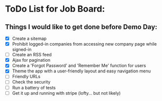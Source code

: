 # ToDo List for Job Board:

## Things I would like to get done before Demo Day:
- [x] Create a sitemap
- [x] Prohibit logged-in companies from accessing new company page while signed-in
- [ ] Create an RSS feed
- [x] Ajax for pagination
- [x] Create a 'Forgot Password' and 'Remember Me' function for users
- [x] Theme the app with a user-friendly layout and easy navigation menu
- [ ] Friendly URLs
- [ ] Check the security
- [ ] Run a battery of tests
- [ ] Get it up and running with stripe (lofty... but not likely)
